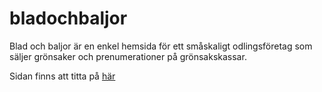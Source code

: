 # bladochbaljor
Blad och baljor är en enkel hemsida för ett småskaligt odlingsföretag som säljer grönsaker och prenumerationer på grönsakskassar. 

Sidan finns att titta på [här](https://lisapaajarvi.github.io/bladochbaljor/)
